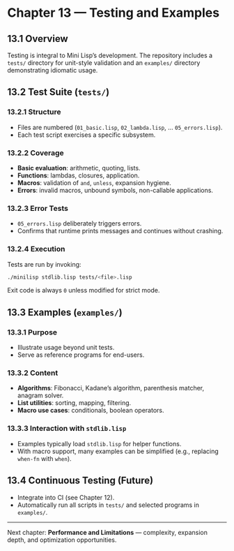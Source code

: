 # Chapter 13 — Testing and Examples

## 13.1 Overview

Testing is integral to Mini Lisp’s development. The repository includes a `tests/` directory for unit-style validation and an `examples/` directory demonstrating idiomatic usage.

## 13.2 Test Suite (`tests/`)

### 13.2.1 Structure

* Files are numbered (`01_basic.lisp`, `02_lambda.lisp`, … `05_errors.lisp`).
* Each test script exercises a specific subsystem.

### 13.2.2 Coverage

* **Basic evaluation**: arithmetic, quoting, lists.
* **Functions**: lambdas, closures, application.
* **Macros**: validation of `and`, `unless`, expansion hygiene.
* **Errors**: invalid macros, unbound symbols, non-callable applications.

### 13.2.3 Error Tests

* `05_errors.lisp` deliberately triggers errors.
* Confirms that runtime prints messages and continues without crashing.

### 13.2.4 Execution

Tests are run by invoking:

```bash
./minilisp stdlib.lisp tests/<file>.lisp
```

Exit code is always `0` unless modified for strict mode.

## 13.3 Examples (`examples/`)

### 13.3.1 Purpose

* Illustrate usage beyond unit tests.
* Serve as reference programs for end-users.

### 13.3.2 Content

* **Algorithms**: Fibonacci, Kadane’s algorithm, parenthesis matcher, anagram solver.
* **List utilities**: sorting, mapping, filtering.
* **Macro use cases**: conditionals, boolean operators.

### 13.3.3 Interaction with `stdlib.lisp`

* Examples typically load `stdlib.lisp` for helper functions.
* With macro support, many examples can be simplified (e.g., replacing `when-fn` with `when`).

## 13.4 Continuous Testing (Future)

* Integrate into CI (see Chapter 12).
* Automatically run all scripts in `tests/` and selected programs in `examples/`.

---

Next chapter: **Performance and Limitations** — complexity, expansion depth, and optimization opportunities.
